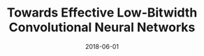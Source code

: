 ---
title: "Towards Effective Low-Bitwidth Convolutional Neural Networks"
collection: conferences
permalink: /publication/Towards
date: 2018-06-01
year: "2018"
venue: "CVPR"
city: 
state: ""
thumbnail: "Towards.png"
teaser : 
authors: "Bohan Zhuang, Chunhua Shen, Mingkui Tan, Lingqiao Liu, Ian Reid"
bibtex: Towards.txt
uri: Towards.pdf
arxiv: https://arxiv.org/abs/1711.00205
project: 
source: https://github.com/bohanzhuang/Towards-Effective-Low-bitwidth-Convolutional-Neural-Networks
poster: 
data:
---